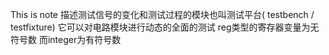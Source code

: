 This is note 
描述测试信号的变化和测试过程的模块也叫测试平台( testbench / testfixture)
它可以对电路模块进行动态的全面的测试
reg类型的寄存器变量为无符号数
而integer为有符号数



